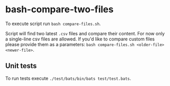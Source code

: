# bash-compare-two-files

To execute script run `bash compare-files.sh`. 

Script will find two latest `.csv` files and compare their content. For now only a single-line csv files are allowed.
If you'd like to compare custom files please provide them as a parameters: `bash compare-files.sh <older-file> <newer-file>`.

## Unit tests

To run tests execute `./test/bats/bin/bats test/test.bats`.
